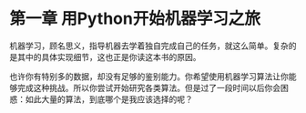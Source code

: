 # 第一章 用Python开始机器学习之旅

机器学习，顾名思义，指导机器去学着独自完成自己的任务，就这么简单。复杂的是其中的具体实现细节，这也正是你读这本书的原因。

也许你有特别多的数据，却没有足够的鉴别能力。你希望使用机器学习算法让你能够完成这种挑战。所以你尝试开始研究各类算法。但是过了一段时间以后你会困惑：如此大量的算法，到底哪个是我应该选择的呢？

